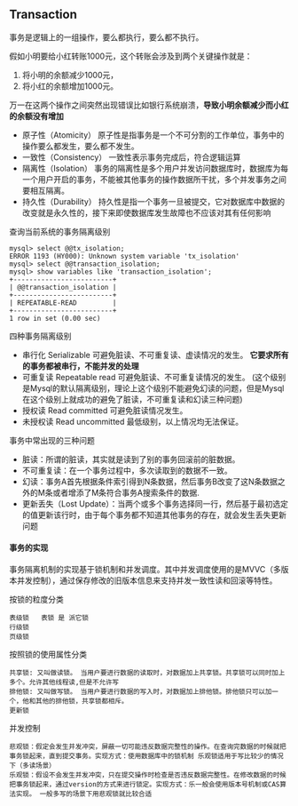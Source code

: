## Transaction

事务是逻辑上的一组操作，要么都执行，要么都不执行。

假如小明要给小红转账1000元，这个转账会涉及到两个关键操作就是：
    
 1. 将小明的余额减少1000元，
 1. 将小红的余额增加1000元。
 
万一在这两个操作之间突然出现错误比如银行系统崩溃，**导致小明余额减少而小红的余额没有增加**

 - 原子性（Atomicity）   原子性是指事务是一个不可分割的工作单位，事务中的操作要么都发生，要么都不发生。
 - 一致性（Consistency） 一致性表示事务完成后，符合逻辑运算
 - 隔离性（Isolation）   事务的隔离性是多个用户并发访问数据库时，数据库为每一个用户开启的事务，不能被其他事务的操作数据所干扰，多个并发事务之间要相互隔离。
 - 持久性（Durability）  持久性是指一个事务一旦被提交，它对数据库中数据的改变就是永久性的，接下来即使数据库发生故障也不应该对其有任何影响

查询当前系统的事务隔离级别

    mysql> select @@tx_isolation;
    ERROR 1193 (HY000): Unknown system variable 'tx_isolation'
    mysql> select @@transaction_isolation;
    mysql> show variables like 'transaction_isolation';
    +-------------------------+
    | @@transaction_isolation |
    +-------------------------+
    | REPEATABLE-READ         |
    +-------------------------+
    1 row in set (0.00 sec)


四种事务隔离级别

 - 串行化    Serializable	 可避免脏读、不可重复读、虚读情况的发生。 **它要求所有的事务都被串行，不能并发的处理**
 - 可重复读  Repeatable read	 可避免脏读、不可重复读情况的发生。 
   (这个级别是Mysql的默认隔离级别，理论上这个级别不能避免幻读的问题，但是Mysql在这个级别上就成功的避免了脏读，不可重复读和幻读三种问题)
 - 授权读    Read committed	 可避免脏读情况发生。
 - 未授权读  Read uncommitted  最低级别，以上情况均无法保证。
 
事务中常出现的三种问题

 - 脏读：所谓的脏读，其实就是读到了别的事务回滚前的脏数据。
 - 不可重复读：在一个事务过程中，多次读取到的数据不一致。
 - 幻读：事务A首先根据条件索引得到N条数据，然后事务B改变了这N条数据之外的M条或者增添了M条符合事务A搜索条件的数据.
 - 更新丢失（Lost Update）：当两个或多个事务选择同一行，然后基于最初选定的值更新该行时，由于每个事务都不知道其他事务的存在，就会发生丢失更新问题

#### 事务的实现

事务隔离机制的实现基于锁机制和并发调度。其中并发调度使用的是MVVC（多版本并发控制），通过保存修改的旧版本信息来支持并发一致性读和回滚等特性。

按锁的粒度分类

    表级锁   表锁 是 派它锁
    行级锁   
    页级锁

按照锁的使用属性分类

    共享锁: 又叫做读锁。 当用户要进行数据的读取时，对数据加上共享锁。共享锁可以同时加上多个。允许其他线程读,但是不允许写
    排他锁: 又叫做写锁。 当用户要进行数据的写入时，对数据加上排他锁。排他锁只可以加一个，他和其他的排他锁，共享锁都相斥。
    更新锁

并发控制

    悲观锁：假定会发生并发冲突，屏蔽一切可能违反数据完整性的操作。在查询完数据的时候就把事务锁起来，直到提交事务。实现方式：使用数据库中的锁机制 乐观锁适用于写比较少的情况下（多读场景）
    乐观锁：假设不会发生并发冲突，只在提交操作时检查是否违反数据完整性。在修改数据的时候把事务锁起来，通过version的方式来进行锁定。实现方式：乐一般会使用版本号机制或CAS算法实现。 一般多写的场景下用悲观锁就比较合适
